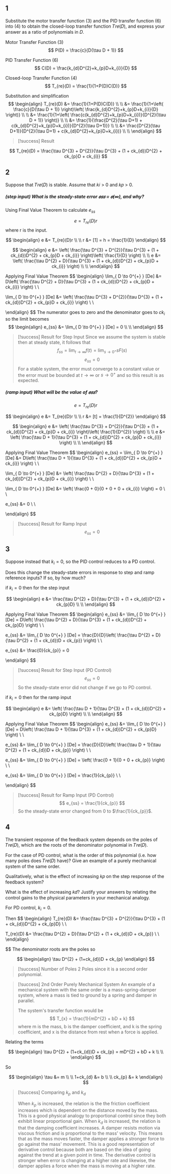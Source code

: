 ## 1
Substitute the motor transfer function (3) and the PID transfer function (6) into (4) to obtain the closed-loop transfer function 𝑇𝑟𝑒(𝐷), and express your answer as a ratio of polynomials in 𝐷.

Motor Transfer Function (3)
$$
P(D) = \frac{c}{D(\tau D + 1)}
$$

PID Transfer Function (6)
$$
C(D) = \frac{k_{d}D^{2}+k_{p}D+k_{i}}{D}
$$

Closed-loop Transfer Function (4)
$$
T_{re}(D) = \frac{1}{1+P(D)C(D)}
$$

Substitution and simplification
$$
\begin{align}
T_{re}(D) &= \frac{1}{1+P(D)C(D)} \\ \\
&= \frac{1}{1+\left( \frac{c}{D(\tau D + 1)} \right)\left( \frac{k_{d}D^{2}+k_{p}D+k_{i}}{D} \right)} \\ \\
&= \frac{1}{1+\left( \frac{c(k_{d}D^{2}+k_{p}D+k_{i})}{D^{2}(\tau D + 1)} \right)}
\\ \\
&= \frac{1}{\frac{D^{2}(\tau D+1) + c(k_{d}D^{2}+k_{p}D+k_{i})}{D^{2}(\tau D+1)}}
\\ \\
&= \frac{D^{2}(\tau D+1)}{D^{2}(\tau D+1) + c(k_{d}D^{2}+k_{p}D+k_{i})}
\\ \\
\end{align}
$$

>[!success] Result
>
$$ T_{re}(D) = \frac{\tau D^{3} + D^{2}}{\tau D^{3} + (1 + ck_{d})D^{2} + ck_{p}D + ck_{i}} $$

## 2
Suppose that 𝑇𝑟𝑒(𝐷) is stable. Assume that 𝑘𝑖 > 0 and 𝑘𝑝 > 0.

##### (step input) What is the steady-state error 𝑒𝑠𝑠 = 𝑒(∞), and why?

Using Final Value Theorem to calculate $e_{ss}$

$$
e = T_{re}(D)r
$$
where r is the input.

$$
\begin{align}
e &= T_{re}(D)r \\ \\
r &= [1] = h = \frac{1}{D}
\end{align}
$$

$$
\begin{align}
e &= \left( \frac{\tau D^{3} + D^{2}}{\tau D^{3} + (1 + ck_{d})D^{2} + ck_{p}D + ck_{i}} \right)\left( \frac{1}{D} \right)
\\ \\
e &= \left( \frac{\tau D^{2} + D}{\tau D^{3} + (1 + ck_{d})D^{2} + ck_{p}D + ck_{i}} \right)
\\ \\
\end{align}
$$

Applying Final Value Theorem
$$
\begin{align}
\lim_{ D \to 0^{+} } [De] &= D\left( \frac{\tau D^{2} + D}{\tau D^{3} + (1 + ck_{d})D^{2} + ck_{p}D + ck_{i}} \right)
\\ \\

\lim_{ D \to 0^{+} } [De] &= \left( \frac{\tau D^{3} + D^{2}}{\tau D^{3} + (1 + ck_{d})D^{2} + ck_{p}D + ck_{i}} \right)
\\ \\


\end{align}
$$
The numerator goes to zero and the denominator goes to $ck_{i}$ so the limit becomes
$$
\begin{align}
e_{ss} &= \lim_{ D \to 0^{+} } [De] = 0
\\ \\
\end{align}
$$

>[!success] Result for Step Input
>Since we assume the system is stable then at steady state, it follows that
>$$
> f_{ss} = \lim_{ t \to \infty } f(t) = \lim_{ s \to 0^{+} } sF(s)
>$$
>$$
>e_{ss} = 0
>$$ 
>For a stable system, the error must converge to a constant value or the error must be bounded at $t\to \infty$ or $s \to 0^{+}$ and so this result is as expected.

<div class="pagebreak"> </div>



##### (ramp input) What will be the value of 𝑒𝑠𝑠?

$$
e = T_{re}(D)r
$$


$$
\begin{align}
e &= T_{re}(D)r \\ \\
r &= [t] = \frac{1}{D^{2}}
\end{align}
$$

$$
\begin{align}
e &= \left( \frac{\tau D^{3} + D^{2}}{\tau D^{3} + (1 + ck_{d})D^{2} + ck_{p}D + ck_{i}} \right)\left( \frac{1}{D^{2}} \right)
\\ \\
e &= \left( \frac{\tau D + 1}{\tau D^{3} + (1 + ck_{d})D^{2} + ck_{p}D + ck_{i}} \right)
\\ \\
\end{align}
$$


Applying Final Value Theorem
$$
\begin{align}
e_{ss} = \lim_{ D \to 0^{+} } [De] &= D\left( \frac{\tau D + 1}{\tau D^{3} + (1 + ck_{d})D^{2} + ck_{p}D + ck_{i}} \right)
\\ \\

\lim_{ D \to 0^{+} } [De] &= \left( \frac{\tau D^{2} + D}{\tau D^{3} + (1 + ck_{d})D^{2} + ck_{p}D + ck_{i}} \right)
\\ \\

\lim_{ D \to 0^{+} } [De] &= \left( \frac{0 + 0}{0 + 0 + 0 + ck_{i}} \right) = 0
\\ \\

e_{ss} &= 0
\\ \\

\end{align}
$$

>[!success] Result for Ramp Input
>$$ e_{ss} = 0 $$


## 3
Suppose instead that $k_{i} = 0$, so the PID control reduces to a PD control.

Does this change the steady-state errors in response to step and ramp reference inputs? If so, by how much?

if $k_{i} = 0$ then for the step input


$$
\begin{align}
e &= \frac{\tau D^{2} + D}{\tau D^{3} + (1 + ck_{d})D^{2} + ck_{p}D}
\\ \\
\end{align}
$$

Applying Final Value Theorem
$$
\begin{align}
e_{ss} &= \lim_{ D \to 0^{+} } [De] = D\left( \frac{\tau D^{2} + D}{\tau D^{3} + (1 + ck_{d})D^{2} + ck_{p}D} \right)
\\ \\

e_{ss} &= \lim_{ D \to 0^{+} } [De] = \frac{D}{D}\left( \frac{\tau D^{2} + D}{\tau D^{2} + (1 + ck_{d})D + ck_{p}} \right)
\\ \\

e_{ss} &= \frac{0}{ck_{p}} = 0

\end{align}
$$

>[!success] Result for Step Input (PD Control)
>$$ e_{ss} = 0 $$
>So the steady-state error did not change if we go to PD control.



if $k_{i} = 0$ then for the ramp input


$$
\begin{align}
e &= \left( \frac{\tau D + 1}{\tau D^{3} + (1 + ck_{d})D^{2} + ck_{p}D} \right)
\\ \\
\end{align}
$$

Applying Final Value Theorem
$$
\begin{align}
e_{ss} &= \lim_{ D \to 0^{+} } [De] = D\left( \frac{\tau D + 1}{\tau D^{3} + (1 + ck_{d})D^{2} + ck_{p}D} \right)
\\ \\

e_{ss} &= \lim_{ D \to 0^{+} } [De] = \frac{D}{D}\left( \frac{\tau D + 1}{\tau D^{2} + (1 + ck_{d})D + ck_{p}} \right)
\\ \\

e_{ss} &= \lim_{ D \to 0^{+} } [De] = \left(  \frac{0 + 1}{0 + 0 + ck_{p}} \right)
\\ \\

e_{ss} &= \lim_{ D \to 0^{+} } [De] = \frac{1}{ck_{p}}
\\ \\

\end{align}
$$

>[!success] Result for Ramp Input (PD Control)
>$$ e_{ss} = \frac{1}{ck_{p}} $$
>So the steady-state error changed from 0 to $\frac{1}{ck_{p}}$.


## 4
The transient response of the feedback system depends on the poles of 𝑇𝑟𝑒(𝐷), which are the roots of the denominator polynomial in 𝑇𝑟𝑒(𝐷).

For the case of PD control, what is the order of this polynomial (i.e. how many poles does 𝑇𝑟𝑒(𝐷) have)?
Give an example of a purely mechanical system of the same order.

Qualitatively, what is the effect of increasing 𝑘𝑝 on the step response of the feedback system?

What is the effect of increasing 𝑘𝑑? Justify your answers by relating the control gains to the physical parameters in your mechanical analogy.

For PD control, $k_{i} = 0$.

Then
$$
\begin{align}
T_{re}(D) &= \frac{\tau D^{3} + D^{2}}{\tau D^{3} + (1 + ck_{d})D^{2} + ck_{p}D}
\\ \\

T_{re}(D) &= \frac{\tau D^{2} + D}{\tau D^{2} + (1 + ck_{d})D + ck_{p}}
\\ \\
\end{align}

$$
The denominator roots are the poles so

$$
\begin{align}
\tau D^{2} + (1+ck_{d})D + ck_{p}
\end{align}
$$

>[!success] Number of Poles
>2 Poles since it is a second order polynomial.
>

>[!success] 2nd Order Purely Mechanical System
>An example of a mechanical system with the same order is a mass-spring-damper system, where a mass is tied to ground by a spring and damper in parallel.
>
>The system's transfer function would be
>$$
>T_{x} = \frac{1}{mD^{2} + bD + k}
>$$
>where m is the mass, b is the damper coefficient, and k is the spring coefficient, and x is the distance from rest when a force is applied.

Relating the terms

$$
\begin{align}
\tau D^{2} + (1+ck_{d})D + ck_{p} = mD^{2} + bD + k \\ \\
\end{align}
$$

So

$$
\begin{align}
\tau &= m \\ \\
1+ck_{d} &= b \\ \\
ck_{p} &= k
\end{align}
$$


>[!success] Comparing $k_{p}$ and $k_{d}$
>
>When $k_{p}$ is increased, the relation is the the friction coefficient increases which is dependent on the distance moved by the mass. This is a good physical analogy to proportional control since they both exhibit linear proportional gain.
>When $k_{d}$ is increased, the relation is that the damping coefficient increases. A damper resists motion via viscous friction and is proportional to the mass' velocity. This means that as the mass moves faster, the damper applies a stronger force to go against the mass' movement.
>This is a good representation of derivative control because both are based on the idea of going against the trend at a given point in time. The derivative control is stronger when error is changing at a higher rate and likewise, the damper applies a force when the mass is moving at a higher rate.







